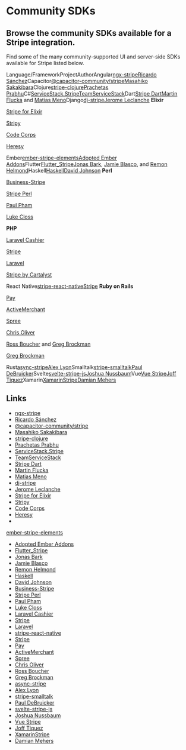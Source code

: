 # Community SDKs

## Browse the community SDKs available for a Stripe integration.

Find some of the many community-supported UI and server-side SDKs available for
Stripe listed below.

Language/FrameworkProjectAuthorAngular[ngx-stripe](https://github.com/richnologies/ngx-stripe)[Ricardo
Sánchez](https://ricardosanchez.dev/)Capacitor[@capacitor-community/stripe](https://github.com/capacitor-community/stripe)[Masahiko
Sakakibara](https://github.com/rdlabo)Clojure[stripe-clojure](https://github.com/prachetasp/stripe-clojure)[Prachetas
Prabhu](https://github.com/prachetasp)C#[ServiceStack.Stripe](https://github.com/ServiceStack/Stripe)[TeamServiceStack](https://servicestack.net/)Dart[Stripe
Dart](https://gitlab.com/exitlive/stripe-dart)[Martin
Flucka](https://gitlab.com/martflu) and [Matias
Meno](https://gitlab.com/meno)Django[dj-stripe](https://github.com/dj-stripe/dj-stripe)[Jerome
Leclanche](https://github.com/jleclanche)
**Elixir**

[Stripe for Elixir](https://github.com/code-corps/stripity_stripe)

[Stripy](https://github.com/heresydev/stripy)

[Code Corps](https://www.codecorps.org/)

[Heresy](https://github.com/heresydev)

Ember[ember-stripe-elements](https://github.com/adopted-ember-addons/ember-stripe-elements)[Adopted
Ember
Addons](https://github.com/adopted-ember-addons)Flutter[Flutter_Stripe](https://github.com/flutter-stripe/flutter_stripe)[Jonas
Bark](https://github.com/jonasbark), [Jamie
Blasco](https://github.com/jamesblasco), and [Remon
Helmond](https://github.com/remonh87/)Haskell[Haskell](https://github.com/dmjio/stripe)[David
Johnson](https://github.com/dmjio)
**Perl**

[Business-Stripe](https://github.com/aquaron/Business-Stripe)

[Stripe Perl](https://github.com/lukec/stripe-perl)

[Paul Pham](https://github.com/pham)

[Luke Closs](https://github.com/lukec)

**PHP**

[Laravel Cashier](http://laravel.com/docs/billing)

[Stripe](https://cartalyst.com/manual/stripe)

[Laravel](http://laravel.com/)

[Stripe by Cartalyst](https://cartalyst.com/manual/stripe)

React
Native[stripe-react-native](https://github.com/stripe/stripe-react-native)[Stripe](https://stripe.com/)
**Ruby on Rails**

[Pay](https://github.com/pay-rails/pay)

[ActiveMerchant](https://github.com/Shopify/active_merchant)

[Spree](https://github.com/spree/spree)

[Chris Oliver](https://github.com/excid3)

[Ross Boucher](https://github.com/boucher) and [Greg
Brockman](https://github.com/gdb)

[Greg Brockman](https://github.com/gdb)

Rust[async-stripe](https://github.com/arlyon/async-stripe)[Alex
Lyon](https://github.com/arlyon)Smalltalk[stripe-smalltalk](https://github.com/pdebruic/stripe-smalltalk)[Paul
DeBruicker](https://github.com/pdebruic)Svelte[svelte-stripe-js](https://github.com/joshnuss/svelte-stripe-js)[Joshua
Nussbaum](https://github.com/joshnuss)Vue[Vue
Stripe](https://github.com/vue-stripe/vue-stripe)[Joff
Tiquez](https://jofftiquez.dev/)Xamarin[XamarinStripe](https://github.com/DamianMehers/XamarinStripe)[Damian
Mehers](https://github.com/DamianMehers)

## Links

- [ngx-stripe](https://github.com/richnologies/ngx-stripe)
- [Ricardo Sánchez](https://ricardosanchez.dev)
- [@capacitor-community/stripe](https://github.com/capacitor-community/stripe)
- [Masahiko Sakakibara](https://github.com/rdlabo)
- [stripe-clojure](https://github.com/prachetasp/stripe-clojure)
- [Prachetas Prabhu](https://github.com/prachetasp)
- [ServiceStack.Stripe](https://github.com/ServiceStack/Stripe)
- [TeamServiceStack](https://servicestack.net/)
- [Stripe Dart](https://gitlab.com/exitlive/stripe-dart)
- [Martin Flucka](https://gitlab.com/martflu)
- [Matias Meno](https://gitlab.com/meno)
- [dj-stripe](https://github.com/dj-stripe/dj-stripe)
- [Jerome Leclanche](https://github.com/jleclanche)
- [Stripe for Elixir](https://github.com/code-corps/stripity_stripe)
- [Stripy](https://github.com/heresydev/stripy)
- [Code Corps](https://www.codecorps.org/)
- [Heresy](https://github.com/heresydev)
-
[ember-stripe-elements](https://github.com/adopted-ember-addons/ember-stripe-elements)
- [Adopted Ember Addons](https://github.com/adopted-ember-addons)
- [Flutter_Stripe](https://github.com/flutter-stripe/flutter_stripe)
- [Jonas Bark](https://github.com/jonasbark)
- [Jamie Blasco](https://github.com/jamesblasco)
- [Remon Helmond](https://github.com/remonh87/)
- [Haskell](https://github.com/dmjio/stripe)
- [David Johnson](https://github.com/dmjio)
- [Business-Stripe](https://github.com/aquaron/Business-Stripe)
- [Stripe Perl](https://github.com/lukec/stripe-perl)
- [Paul Pham](https://github.com/pham)
- [Luke Closs](https://github.com/lukec)
- [Laravel Cashier](http://laravel.com/docs/billing)
- [Stripe](https://cartalyst.com/manual/stripe)
- [Laravel](http://laravel.com/)
- [stripe-react-native](https://github.com/stripe/stripe-react-native)
- [Stripe](https://stripe.com)
- [Pay](https://github.com/pay-rails/pay)
- [ActiveMerchant](https://github.com/Shopify/active_merchant)
- [Spree](https://github.com/spree/spree)
- [Chris Oliver](https://github.com/excid3)
- [Ross Boucher](https://github.com/boucher)
- [Greg Brockman](https://github.com/gdb)
- [async-stripe](https://github.com/arlyon/async-stripe)
- [Alex Lyon](https://github.com/arlyon)
- [stripe-smalltalk](https://github.com/pdebruic/stripe-smalltalk)
- [Paul DeBruicker](https://github.com/pdebruic)
- [svelte-stripe-js](https://github.com/joshnuss/svelte-stripe-js)
- [Joshua Nussbaum](https://github.com/joshnuss)
- [Vue Stripe](https://github.com/vue-stripe/vue-stripe)
- [Joff Tiquez](https://jofftiquez.dev)
- [XamarinStripe](https://github.com/DamianMehers/XamarinStripe)
- [Damian Mehers](https://github.com/DamianMehers)